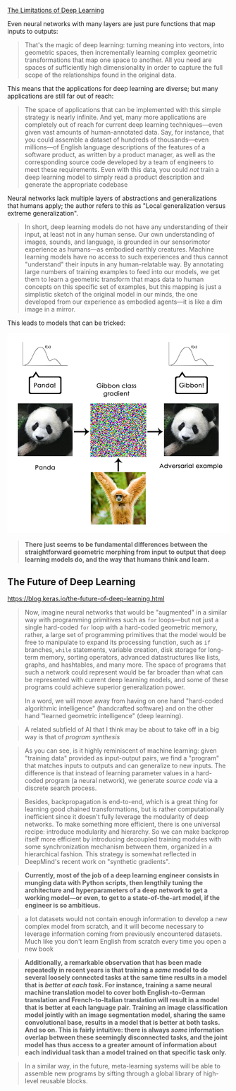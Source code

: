 [The Limitations of Deep Learning](https://blog.keras.io/the-limitations-of-deep-learning.html)

Even neural networks with many layers are just pure functions that map inputs to outputs:

> That's the magic of deep learning: turning meaning into vectors, into geometric spaces, then incrementally learning complex geometric transformations that map one space to another. All you need are spaces of sufficiently high dimensionality in order to capture the full scope of the relationships found in the original data.

This means that the applications for deep learning are diverse; but many applications are still far out of reach:

> The space of applications that can be implemented with this simple strategy is nearly infinite. And yet, many more applications are completely out of reach for current deep learning techniques—even given vast amounts of human-annotated data. Say, for instance, that you could assemble a dataset of hundreds of thousands—even millions—of English language descriptions of the features of a software product, as written by a product manager, as well as the corresponding source code developed by a team of engineers to meet these requirements. Even with this data, you could *not* train a deep learning model to simply read a product description and generate the appropriate codebase

Neural networks lack multiple layers of abstractions and generalizations that humans apply; the author refers to this as "Local generalization versus extreme generalization".

> In short, deep learning models do not have any understanding of their input, at least not in any human sense. Our own understanding of images, sounds, and language, is grounded in our sensorimotor experience as humans—as embodied earthly creatures. Machine learning models have no access to such experiences and thus cannot "understand" their inputs in any human-relatable way. By annotating large numbers of training examples to feed into our models, we get them to learn a geometric transform that maps data to human concepts on this specific set of examples, but this mapping is just a simplistic sketch of the original model in our minds, the one developed from our experience as embodied agents—it is like a dim image in a mirror.

This leads to models that can be tricked:

![](adversarial_example.png)



> **There just seems to be fundamental differences between the straightforward geometric morphing from input to output that deep learning models do, and the way that humans think and learn.** 



## The Future of Deep Learning

https://blog.keras.io/the-future-of-deep-learning.html

> Now, imagine neural networks that would be "augmented" in a similar way with programming primitives such as `for` loops—but not just a single hard-coded `for` loop with a hard-coded geometric memory, rather, a large set of programming primitives that the model would be free to manipulate to expand its processing function, such as `if` branches, `while` statements, variable creation, disk storage for long-term memory, sorting operators, advanced datastructures like lists, graphs, and hashtables, and many more. The space of programs that such a network could represent would be far broader than what can be represented with current deep learning models, and some of these programs could achieve superior generalization power.
>
> In a word, we will move away from having on one hand "hard-coded algorithmic intelligence" (handcrafted software) and on the other hand "learned geometric intelligence" (deep learning). 



> A related subfield of AI that I think may be about to take off in a big way is that of *program synthesis*



> As you can see, is it highly reminiscent of machine learning: given "training data" provided as input-output pairs, we find a "program" that matches inputs to outputs and can generalize to new inputs. The difference is that instead of learning parameter values in a hard-coded program (a neural network), we generate *source code* via a discrete search process.



> Besides, backpropagation is end-to-end, which is a great thing for learning good chained transformations, but is rather computationally inefficient since it doesn't fully leverage the modularity of deep networks. To make something more efficient, there is one universal recipe: introduce modularity and hierarchy. So we can make backprop itself more efficient by introducing decoupled training modules with some synchronization mechanism between them, organized in a hierarchical fashion. This strategy is somewhat reflected in DeepMind's recent work on "synthetic gradients".



> **Currently, most of the job of a deep learning engineer consists in munging data with Python scripts, then lengthily tuning the architecture and hyperparameters of a deep network to get a working model—or even, to get to a state-of-the-art model, if the engineer is so ambitious.** 

>  a lot datasets would not contain enough information to develop a new complex model from scratch, and it will become necessary to leverage information coming from previously encountered datasets. Much like you don't learn English from scratch every time you open a new book



> **Additionally, a remarkable observation that has been made repeatedly in recent years is that training a *same* model to do several loosely connected tasks at the same time results in a model that is *better at each task*. For instance, training a same neural machine translation model to cover both English-to-German translation and French-to-Italian translation will result in a model that is better at each language pair. Training an image classification model jointly with an image segmentation model, sharing the same convolutional base, results in a model that is better at both tasks. And so on. This is fairly intuitive: there is always *some* information overlap between these seemingly disconnected tasks, and the joint model has thus access to a greater amount of information about each individual task than a model trained on that specific task only.**



> In a similar way, in the future, meta-learning systems will be able to assemble new programs by sifting through a global library of high-level reusable blocks.
